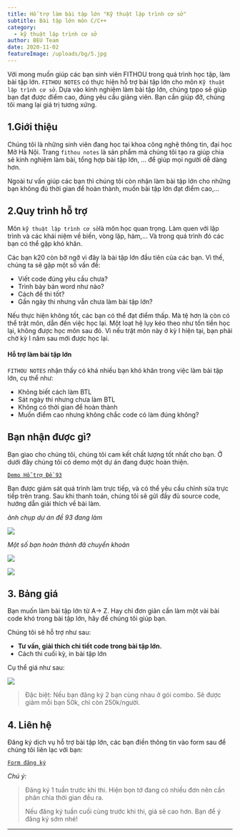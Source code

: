 ```yaml
---
title: Hỗ trợ làm bài tập lớn "Kỹ thuật lập trình cơ sở"
subtitle: Bài tập lớn môn C/C++
category:
  - kỹ thuật lập trình cơ sở
author: BEU Team
date: 2020-11-02
featureImage: /uploads/bg/5.jpg
---
```


Với mong muốn giúp các bạn sinh viên FITHOU trong quá trình học tập, làm bài tập lớn. `FITHOU NOTES` có thực hiện hỗ trợ bài tập lớn cho môn `Kỹ thuật lập trình cơ sở`. Dựa vào kinh nghiệm làm bài tập lớn, chúng tppo sẽ giúp bạn đạt được điểm cao, đúng yêu cầu giảng viên. Bạn cần giúp đỡ, chúng tôi mang lại giá trị tương xứng. 

## 1.Giới thiệu

Chúng tôi là những sinh viên đang học tại khoa công nghệ thông tin, đại học Mở Hà Nội. Trang `fithou notes` là sản phẩm mà chúng tôi tạo ra giúp chia sẻ kinh nghiệm làm bài, tổng hợp bài tập lớn, ... để giúp mọi người dễ dàng hơn.

Ngoài tư vấn giúp các bạn thì chúng tôi còn nhận làm bài tập lớn cho những bạn không đủ thời gian để hoàn thành, muốn bài tập lớn đạt điểm cao,... 

## 2.Quy trình hỗ trợ
Môn `kỹ thuật lập trình cơ sở`là môn học quan trọng. Làm quen với lập trình và các khái niệm về biến, vòng lặp, hàm,... Và trong quá trình đó các bạn có thể gặp khó khăn. 

Các bạn k20 còn bỡ ngỡ vì đây là bài tập lớn đầu tiên của các bạn. Vì thế, chúng ta sẽ gặp một số vấn đề:
- Viết code đúng yêu cầu chưa?
- Trình bày bản word như nào?
- Cách để thi tốt?
- Gần ngày thi nhưng vẫn chưa làm bài tập lớn?

Nếu thực hiện không tốt, các bạn có thể đạt điểm thấp. Mà tệ hơn là còn có thể trật môn, dẫn đến việc học lại. Một loạt hệ lụy kéo theo như tốn tiền học lại, không được học môn sau đó. Vì nếu trật môn này ở kỳ I hiện tại, bạn phải chờ kỳ I năm sau mới được học lại. 

#### Hỗ trợ làm bài tập lớn 

`FITHOU NOTES` nhận thấy có khá nhiều bạn khó khăn trong việc làm bài tập lớn, cụ thể như: 
- Không biết cách làm BTL 
- Sát ngày thi nhưng chưa làm BTL
- Không có thời gian để hoàn thành
- Muốn điểm cao nhưng không chắc code có làm đúng không?

## Bạn nhận được gì?
Bạn giao cho chúng tôi, chúng tôi cam kết chất lượng tốt nhất cho bạn. Ở dưới đây chúng tôi có demo một dự án đang được hoàn thiện.

[`Demo Hỗ trợ Đề 93`](https://bom.to/demoktltcs)


Bạn được giám sát quá trình làm trực tiếp, và có thể yêu cầu chỉnh sửa trực tiếp trên trang. Sau khi thanh toán, chúng tôi sẽ gửi đầy đủ source code, hướng dẫn giải thích về bài làm.

*ảnh chụp dự án đề 93 đang làm*

![](https://i.ibb.co/KGvfvhM/image.png)

*Một số bạn hoàn thành đã chuyển khoản*

![](https://i.ibb.co/PjZjjFC/thanh-toan.jpg)

![](https://i.ibb.co/K2B4mVK/tin-nhan.jpg)

## 3. Bảng giá
Bạn muốn làm bài tập lớn từ A-> Z. Hay chỉ đơn giản cần làm một vài bài code khó trong bài tập lớn, hãy để chúng tôi giúp bạn. 

Chúng tôi sẽ hỗ trợ như sau:

- **Tư vấn, giải thích chi tiết code trong bài tập lớn.**
- Cách thi cuối kỳ, in bài tập lớn

Cụ thể giá như sau: 

![](https://i.ibb.co/hRQj1G8/bang-gia.jpg)

>Đặc biệt: Nếu bạn đăng ký 2 bạn cùng nhau ở gói combo. Sẽ được giảm mỗi bạn 50k, chỉ còn 250k/người. 

## 4. Liên hệ

Đăng ký dịch vụ hỗ trợ bài tập lớn, các bạn điền thông tin vào form sau để chúng tôi liên lạc với bạn:

[`Form đăng ký`](https://bit.ly/3kB6LXe)

*Chú ý:*

> Đăng ký 1 tuần trước khi thi. Hiện bọn tớ đang có nhiều đơn nên cần phân chia thời gian đều ra. 
>
> Nếu đăng ký tuần cuối cùng trước khi thi, giá sẽ cao hơn. Bạn để ý đăng ký sớm nhé! 

---
